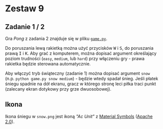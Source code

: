 # Zestaw 9

## Zadanie 1 / 2

Gra *Pong* z zadania 2 znajduje się w pliku [`game.py`](./game.py).

Do poruszania lewą rakietką można użyć przycisków <kbd>W</kbd> i <kbd>S</kbd>, do poruszania prawą <kbd>I</kbd> i <kbd>K</kbd>.
Aby grać z komputerem, można dopisać argument określający poziom trudności (`easy`, `medium`, lub `hard`) przy włączeniu gry - prawa rakietka będzie sterowana automatycznie.

Aby włączyć tryb świąteczny (zadanie 1) można dopisać argument `snow` (n.p. `python game.py snow medium`) - będzie wtedy spadał śnieg.
Jeśli płatek śniegu spadnie na dół ekranu, gracz w którego stronę leci piłka traci punkt (zalecany ekran dotykowy przy grze dwuosobowej).

## Ikona

Ikona śniegu w `snow.png` jest ikoną *"Ac Unit"* z [Material Symbols](https://fonts.google.com/icons) ([Apache 2.0](https://www.apache.org/licenses/LICENSE-2.0.html)).
